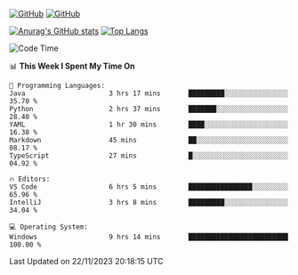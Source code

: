 [![GitHub](https://img.shields.io/github/followers/sharpxk?style=social)](https://github.com/sharpxk) [![GitHub](https://img.shields.io/github/stars/sharpxk?style=social)](https://github.com/sharpxk)

[![Anurag's GitHub stats](https://github-readme-stats-git-masterrstaa-rickstaa.vercel.app/api?username=sharpxk&hide=contribs,prs,issues&show_icons=true&theme=tokyonight)](https://github.com/anuraghazra/github-readme-stats)
[![Top Langs](https://github-readme-stats-git-masterrstaa-rickstaa.vercel.app/api/top-langs/?username=sharpxk&layout=compact&theme=tokyonight)](https://github.com/anuraghazra/github-readme-stats)

<!--START_SECTION:waka-->
![Code Time](http://img.shields.io/badge/Code%20Time-362%20hrs%2050%20mins-blue)

📊 **This Week I Spent My Time On** 

```text
💬 Programming Languages: 
Java                     3 hrs 17 mins       █████████░░░░░░░░░░░░░░░░   35.70 % 
Python                   2 hrs 37 mins       ███████░░░░░░░░░░░░░░░░░░   28.40 % 
YAML                     1 hr 30 mins        ████░░░░░░░░░░░░░░░░░░░░░   16.38 % 
Markdown                 45 mins             ██░░░░░░░░░░░░░░░░░░░░░░░   08.17 % 
TypeScript               27 mins             █░░░░░░░░░░░░░░░░░░░░░░░░   04.92 % 

🔥 Editors: 
VS Code                  6 hrs 5 mins        ████████████████░░░░░░░░░   65.96 % 
IntelliJ                 3 hrs 8 mins        █████████░░░░░░░░░░░░░░░░   34.04 % 

💻 Operating System: 
Windows                  9 hrs 14 mins       █████████████████████████   100.00 % 
```


 Last Updated on 22/11/2023 20:18:15 UTC
<!--END_SECTION:waka-->
